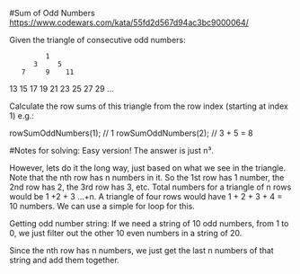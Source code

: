 #Sum of Odd Numbers
https://www.codewars.com/kata/55fd2d567d94ac3bc9000064/

Given the triangle of consecutive odd numbers:

             1
          3     5
       7     9    11
   13    15    17    19
21    23    25    27    29
...

Calculate the row sums of this triangle from the row index (starting at index 1)
e.g.:

rowSumOddNumbers(1); // 1 rowSumOddNumbers(2); // 3 + 5 = 8


#Notes for solving:  Easy version! The answer is just n³. 

However, lets do it the long way, just based on what we see in the triangle. 
Note that the nth row has n numbers in it. So the 1st row has 1 number, the 2nd
row has 2, the 3rd row has 3, etc. Total numbers for a triangle of  n rows would
be 1 +2 + 3 ...+n. A triangle of four rows would have  1 + 2 + 3 + 4 = 10
numbers. We can use a simple for loop for this. 



Getting odd number string:  If we need a string of 10 odd numbers, from 1 to 0,
we just filter out  the other 10 even numbers in a string of 20. 

Since the nth row has n numbers, we just get the last n numbers of that string 
and add them together. 